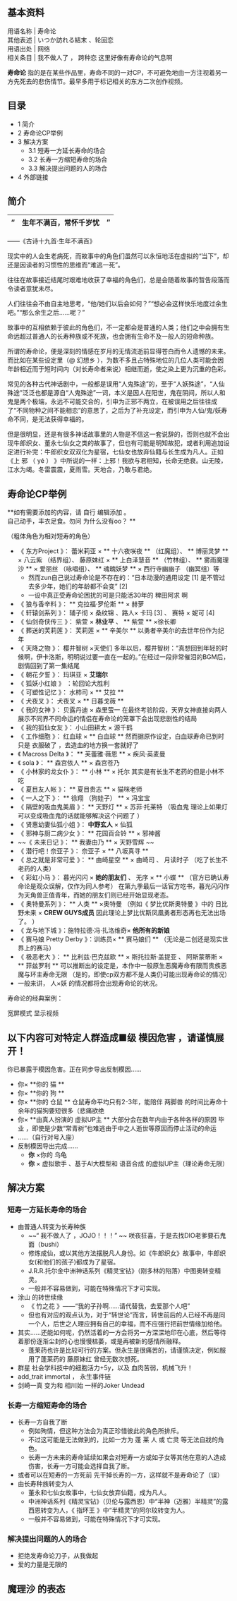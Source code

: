 **基本资料**  
---  
用语名称  |  寿命论   
其他表述  |  いつか訪れる結末  、轮回恋   
用语出处  |  网络   
相关条目  |  我不做人了  ，  跨种恋  这里好像有寿命论的气息啊   
  
**寿命论** 指的是在某些作品里，寿命不同的一对CP，不可避免地由一方注视着另一方先死去的悲伤情节。最早多用于标记相关的东方二次创作视频。

##  目录

  * 1  简介 
  * 2  寿命论CP举例 
  * 3  解决方案 
    * 3.1  短寿一方延长寿命的场合 
    * 3.2  长寿一方缩短寿命的场合 
    * 3.3  解决提出问题的人的场合 
  * 4  外部链接 

##  简介

“  |  **生年不满百，常怀千岁忧** |  ”   
---|---|---  
——《古诗十九首·生年不满百》  
  
现实中的人会生老病死，而故事中的角色们虽然可以永恒地活在虚拟的“当下”，却还是因读者的习惯性的思维而“难逃一死”。

往往在故事接近结尾时艰难地收获了幸福的角色们，总是会随着故事的暂告段落而令读者意犹未尽。

人们往往会不由自主地思考，“他/她们以后会如何？”“想必会这样快乐地度过余生吧。”“那么余生之后......呢？”

故事中的互相依赖于彼此的角色们，不一定都会是普通的人类；他们之中会拥有生命远超过普通人的长寿种族或不死族，也会拥有生命不及一般人的短命种族。

所谓的寿命论，便是深刻的情感在岁月的无情流逝前显得苍白而令人遗憾的未来。而比如在某些设定里（@  幻想乡
），为数不多且占特殊地位的几位人类可能会因年龄相近而于短时间内（对长寿命者来说）相继而逝，使之染上更为沉重的色彩。

常见的各种古代神话剧中，一般都是误用“人鬼殊途”的，至于“人妖殊途”，“人仙殊途”泛泛也都是源自“人鬼殊途”一词，本义是因人在阳世，鬼在阴间，所以人和鬼是两个极端，永远不可能交合的，引申为正邪不两立，在被误用之后往往成了“不同物种之间不能相恋”的意思了，之后为了补充设定，而引申为人仙/鬼/妖寿命不同，是无法获得幸福的。

但是很明显，还是有很多神话故事里的人物是不信这一套说辞的，否则也就不会出现牛郎织女、董永七仙女之类的故事了，但也有可能是明知故犯，或者利用追加设定进行补完：牛郎织女双双化为星宿，七仙女也放弃仙籍与长生成为凡人。正如《上
邪  （  yé  ）  》中所说的一样：上邪！我欲与君相知，长命无绝衰。山无陵，江水为竭。冬雷震震，夏雨雪。天地合，乃敢与君绝。

##  寿命论CP举例

**如有需要添加的内容，请 自行  编辑添加  。  
自己动手，丰衣足食。勿问  为什么没有oo？  **

（粗体角色为相对短寿的角色）

  * 《  东方Project  》：  蕾米莉亚  × ** 十六夜咲夜  ** （红魔组）、 ** 博丽灵梦  ** ×  八云紫  （结界组）、  藤原妹红  × ** 上白泽慧音  ** （竹林组）、 ** 雾雨魔理沙  ** ×  爱丽丝  （咏唱组）、 ** 魂魄妖梦  ** ×  西行寺幽幽子  （幽冥组）等 
    * 然而zun自己说过寿命论是不存在的：“日本动漫的通用设定  [1]  是不管过去多少年，她们的年龄都不会变”  [2] 
    * 一设中真正受寿命论困扰的可是只能活30年的  稗田阿求  啊 
  * 《  狼与香辛料  》： ** 克拉福·罗伦斯  ** ×  赫萝 
  * 《  轩辕剑系列  》：  辅子彻  ×  桑纹锦  、路人×  卡玛  [3]  、  赛特  ×  妮可  [4] 
  * 《  仙剑奇侠传三  》：  紫萱  × **林业平** 、 ** 紫萱  ** ×徐长卿 
  * 《  葬送的芙莉莲  》：  芙莉莲  × ** 辛美尔  ** 以勇者辛美尔的去世年份作为纪年 
  * 《  天降之物  》：  樱井智树  ×天使们  多年以后，樱井智树：“真想回到年轻的时候啊，伊卡洛斯，明明说过要一直在一起的。”在经过一段非常催泪的BGM后，剧情回到了第一集结尾 
  * 《  朝花夕誓  》：  玛琪亚  × **艾瑞尔**
  * 《  狐妖小红娘  》  ：轮回论大胜利 
  * 《  可塑性记忆  》：  水柿司  × ** 艾拉  **
  * 《  犬夜叉  》：  犬夜叉  × ** 日暮戈薇  **
  * 《  我的女神  》：  贝露丹迪  ×  森里萤一  在最终考验阶段，天界女神直接向两人展示不同界不同命运的情侣在寿命论的笼罩下会出现悲剧性的结局 
  * 《  我的狐仙女友  》：  小山田耕太  ×  源千鹤 
  * 《  工作细胞  》：  红血球  × ** 白血球  ** 然而据原作设定，白血球寿命已到时只是  衣服破了  ，去造血的地方换一套就好了 
  * 《  Macross Delta  》： ** 芙蕾雅·薇恩  ** ×  疾风·英麦曼 
  * 《  sola  》： ** 森宫依人  ** ×  森宫苍乃 
  * 《  小林家的龙女仆  》： ** 小林  ** ×  托尔  其实是有长生不老药的但是小林不吃 
  * 《  夏目友人帐  》： ** 夏目贵志  ** ×  猫咪老师 
  * 《  一人之下  》： ** 徐翔  （狗娃子） ** ×  冯宝宝 
  * 《  隔壁的吸血鬼美眉  》： ** 天野灯  ** ×  苏菲·托莱特  （吸血鬼  理论上如果灯可以变成吸血鬼的话就能够解决这个问题了  ） 
  * 《  贤惠幼妻仙狐小姐  》： **中野玄人** ×  仙狐 
  * 《  邪神与厨二病少女  》： ** 花园百合铃  ** ×  邪神酱 
  * ~~《 未来日记  》： ** 我妻由乃  ** ×  天野雪辉  ~~
  * 《  潜行吧！奈亚子  》：  奈亚子  × ** 八坂真寻  **
  * 《  总之就是非常可爱  》： ** 由崎星空  ** ×  由崎司  、  月读时子  （吃了长生不老药的人类） 
  * 《  彩虹小马  》：  暮光闪闪  × **她的朋友们** 、  无序  × ** 小蝶  ** （官方已确认寿命论是观众误解，仅作为同人参考）  在第九季最后一话官方吃书，暮光闪闪作为天角兽正值青年，而她的朋友们则已经开始显现老态。 
  * 《  奥特曼系列  》： ** 人类  ** ×奥特曼 （例如《  梦比优斯奥特曼  》中的  日比野未来  × **CREW GUYS成员** 因此理论上梦比优斯凤凰勇者形态再也无法出场了。  ） 
  * 《  龙与地下城  》：施特拉德·冯·扎洛维奇× **他所有的新娘**
  * 《  赛马娘 Pretty Derby  》：训练员× ** 赛马娘们  ** （无论是二创还是现实世界上的赛马） 
  * 《  极恶老大  》： ** 比利兹·巴克兹欧  ** ×  斯托拉斯·盖提亚  、  阿斯蒙蒂斯  × ** 菲兹罗利  ** 可以推断出的设定是，本作中一般原生恶魔寿命有限而贵族恶魔与环主寿命无限  （是的，即使cp双方都不是人类仍可能出现寿命论的情况） 
  * 一般来讲，  人×妖  的情况都将会出现寿命论的状况。 

寿命论的经典案例：

宽屏模式  显示视频

以下内容可对特定人群造成■级  模因危害  ，请谨慎展开！  
---  
你已暴露于模因危害。正在同步导出反制模因……

  * 你× **你的 猫  **
  * 你× **你的 狗  **
  * 你× **你的 仓鼠  ** 仓鼠寿命平均只有2-3年，能陪伴  两脚兽  的时间比寿命十余年的猫狗要短很多（悲痛欲绝 
  * 你× **由真人扮演的 虚拟UP主  ** 大部分会在数年内由于各种各样的原因  毕业  ，即使是少数“常青树”也难逃由于中之人逝世等原因而停止活动的命运 
  * ……（自行对号入座） 
  * 反制模因导出完成…… 
    * **你** ×你的  乌龟 
    * **你** ×  虚拟歌手  、基于AI大模型和  语音合成  的虚拟UP主（理论寿命无限） 

  
  
##  解决方案

###  短寿一方延长寿命的场合

  * 由普通人转变为长寿种族 
    * ~~“ 我不做人了  ，JOJO！！！” ~~ 咲夜狂喜，于是去找DIO老爹要石鬼面（bushi） 
    * 修炼成仙，或以其他方法摆脱凡人身份。如《牛郎织女》故事中，牛郎织女(和他们的孩子)都成为了星宿。 
    * J.R.R.托尔金中洲神话系列《精灵宝钻》（刚多林的陷落）中图奥转变精灵。 
    * 一般并不容易做到，可能在特殊情况下才可实现。 
  * 涂山  的转世续缘 
    * 《  竹之花  》——“我的子孙啊……请代替我，去爱那个人吧” 
    * 但也有对应的观点认为，对于“转世论”而言，转世前后的人已经不再是同一个人，后世之人理应拥有自己的幸福，而不应强行把前世情缘加给他。 
  * 其实......还能如何呢，仍然活着的一方会将另一方深深地印在心底，然后等待着那份逐渐尘封的心也慢慢枯萎，或是再被新的感情所融释。 
    * 蓬莱药也许是比较可行的方案。但永生是很痛苦的，请谨慎决定，例如服用了蓬莱药的  藤原妹红  曾经无数次想死。 
  * 群星  社会学科技中的细胞活力+5y，以及  血肉苦弱，机械飞升！ 
  * add_trait immortal  ，  永生事件链 
  * 剑崎一真  变为和  相川始  一样的Joker Undead 

###  长寿一方缩短寿命的场合

  * 长寿一方自我了断 
    * 例如殉情，但这种方法会为真正珍惜彼此的角色所排斥。 
    * 不过这可能是无法做到的，比如一方为  蓬  莱  人  或  亡灵  等无法自戕的角色。 
    * 长寿一方未来的寿命延续如果会对短寿一方或如子女等其他在意的人造成伤害，长寿一方可能会选择自我了断。 
  * 或者可以在短寿的一方死前  先干掉长寿的一方，这样就不是寿命论了（误） 
  * 由长寿种族转变为人 
    * 董永和七仙女故事中，七仙女放弃仙籍，成为凡人。 
    * 中洲神话系列《精灵宝钻》（贝伦与露西恩）中“半神（迈雅）半精灵”的露西恩转变为人，《  指环王  》中“半精灵”的阿尔玟转变为人。 
    * 一般并不容易做到，可能在特殊情况下才可实现。 

###  解决提出问题的人的场合

  * 拒绝发寿命论刀子，从我做起 
  * 爱的力量是无限的 

魔理沙  的表态  
---  
  